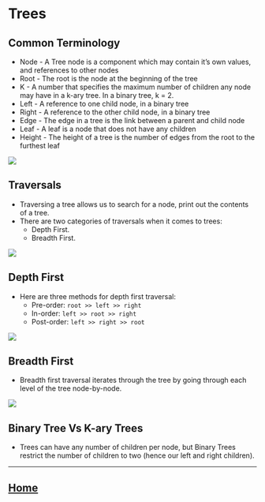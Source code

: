 #  Trees
## Common Terminology
* Node - A Tree node is a component which may contain it’s own values, and references to other nodes
* Root - The root is the node at the beginning of the tree
* K - A number that specifies the maximum number of children any node may have in a k-ary tree. In a binary tree, k = 2.
* Left - A reference to one child node, in a binary tree
* Right - A reference to the other child node, in a binary tree
* Edge - The edge in a tree is the link between a parent and child node
* Leaf - A leaf is a node that does not have any children
* Height - The height of a tree is the number of edges from the root to the furthest leaf

<img src ="https://miro.medium.com/max/975/1*PWJiwTxRdQy8A_Y0hAv5Eg.png">


## Traversals

* Traversing a tree allows us to search for a node, print out the contents of a tree.
* There are two categories of traversals when it comes to trees:
   * Depth First.
   * Breadth First.

<img src ="https://miro.medium.com/max/3648/1*VM84VPcCQe0gSy44l9S5yA.jpeg">



## Depth First

* Here are three methods for depth first traversal:
   * Pre-order: `root >> left >> right`
   * In-order: `left >> root >> right`
   * Post-order: `left >> right >> root`

<img src ="https://i2.wp.com/algorithms.tutorialhorizon.com/files/2014/12/Tree-Traversals-DFS.png">



## Breadth First

* Breadth first traversal iterates through the tree by going through each level of the tree node-by-node. 

<img src ="https://slidetodoc.com/presentation_image/1781a9e700244b111411ed18265004dd/image-5.jpg">

## Binary Tree Vs K-ary Trees
* Trees can have any number of children per node, but Binary Trees restrict the number of children to two (hence our left and right children).



*****************************************************************

## [ Home ](https://reem-alqurm.github.io/ReadingNotes/)